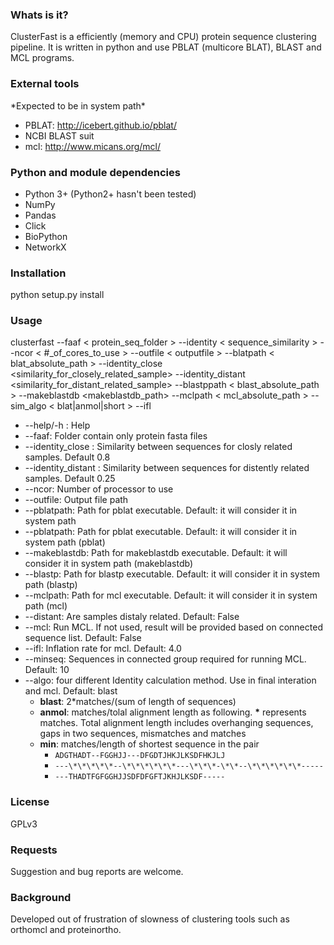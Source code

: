 <H3>Whats is it?</H3>

ClusterFast is a efficiently (memory and CPU) protein sequence clustering pipeline. It is written in python and use PBLAT (multicore BLAT), BLAST and MCL programs.

<H3>External tools</H3>
*Expected to be in system path*

- PBLAT: http://icebert.github.io/pblat/
- NCBI BLAST suit
- mcl: http://www.micans.org/mcl/


<H3>Python and module dependencies</H3>

- Python 3+ (Python2+ hasn't been tested)
- NumPy
- Pandas
- Click
- BioPython
- NetworkX

<H3>Installation</H3>

python setup.py install


<H3>Usage</H3>

clusterfast --faaf < protein_seq_folder > --identity < sequence_similarity > --ncor < #_of_cores_to_use > --outfile < outputfile > --blatpath < blat_absolute_path >
--identity_close <similarity_for_closely_related_sample>
--identity_distant <similarity_for_distant_related_sample>
--blastppath < blast_absolute_path >
--makeblastdb <makeblastdb_path>
--mclpath < mcl_absolute_path >  --sim_algo < blat|anmol|short >
--ifl <Inflation rate for MCL>

* --help/-h : Help
* --faaf: Folder contain only protein fasta files
* --identity_close : Similarity between sequences for closly related samples. Default 0.8
* --identity_distant : Similarity between sequences for distently related samples. Default 0.25
* --ncor: Number of processor to use
* --outfile: Output file path
* --pblatpath: Path for pblat executable. Default: it will consider it in system path
* --pblatpath: Path for pblat executable. Default: it will consider it in system path (pblat)
* --makeblastdb: Path for makeblastdb executable. Default: it will consider it in system path (makeblastdb)
* --blastp: Path for blastp executable. Default: it will consider it in system path (blastp)
* --mclpath: Path for mcl executable. Default: it will consider it in system path (mcl)
* --distant: Are samples distaly related. Default: False
* --mcl: Run MCL. If not used, result will be provided based on connected sequence list. Default: False
* --ifl: Inflation rate for mcl. Default: 4.0
* --minseq: Sequences in connected group required for running MCL. Default: 10
* --algo: four different Identity calculation method. Use in final interation and mcl. Default: blast
  * **blast**: 2*matches/(sum of length of sequences)
  * **anmol**: matches/tolal alignment length as following. **\*** represents matches. Total alignment length includes overhanging sequences, gaps in two sequences, mismatches and matches
  * **min**: matches/length of shortest sequence in the pair
    * ```ADGTHADT--FGGHJJ---DFGDTJHKJLKSDFHKJLJ```
    * ```---\*\*\*\*\*--\*\*\*\*\*\*---\*\*\*-\*\*--\*\*\*\*\*\*-----```
    * ```---THADTFGFGGHJJSDFDFGFTJKHJLKSDF-----```


<H3>License</H3>

GPLv3

<H3>Requests</H3>
Suggestion and bug reports are welcome.

<H3>Background</H3>

Developed out of frustration of slowness of clustering tools such as orthomcl and proteinortho.
